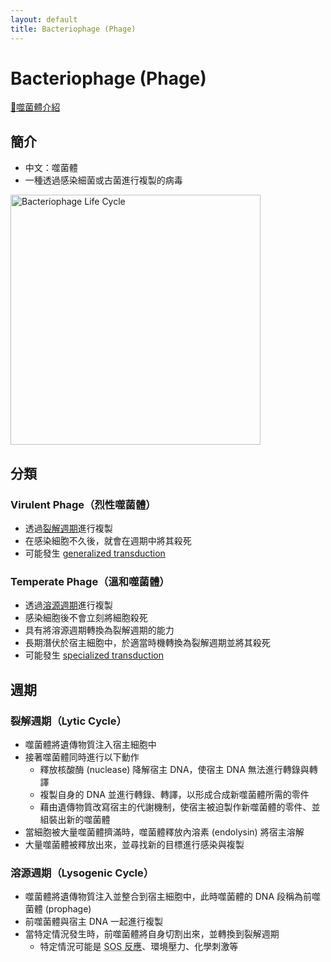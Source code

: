 ```yaml
---
layout: default
title: Bacteriophage (Phage)
---
```


# Bacteriophage (Phage)

[🎥噬菌體介紹](https://www.youtube.com/watch?v=YI3tsmFsrOg)

## 簡介

* 中文：噬菌體
* 一種透過感染細菌或古菌進行複製的病毒

<img src="https://upload.wikimedia.org/wikipedia/commons/5/5a/Phage2.JPG" alt="Bacteriophage Life Cycle" style="height: 400px;" />

## 分類

### Virulent Phage（烈性噬菌體）

* 透過<a href="#lytic-cycle">裂解週期</a>進行複製
* 在感染細胞不久後，就會在週期中將其殺死
* 可能發生 <a href="horizontal-gene-transfer#generalized-transduction">generalized transduction</a>

### Temperate Phage（溫和噬菌體）

* 透過<a href="#lysogenic-cycle">溶源週期</a>進行複製
* 感染細胞後不會立刻將細胞殺死
* 具有將溶源週期轉換為裂解週期的能力
* 長期潛伏於宿主細胞中，於適當時機轉換為裂解週期並將其殺死
* 可能發生 <a href="horizontal-gene-transfer#specialized-transduction">specialized transduction</a>

## 週期

### <span id="lytic-cycle">裂解週期（Lytic Cycle）</span>

* 噬菌體將遺傳物質注入宿主細胞中
* 接著噬菌體同時進行以下動作
  * 釋放核酸酶 (nuclease) 降解宿主 DNA，使宿主 DNA 無法進行轉錄與轉譯
  * 複製自身的 DNA 並進行轉錄、轉譯，以形成合成新噬菌體所需的零件
  * 藉由遺傳物質改寫宿主的代謝機制，使宿主被迫製作新噬菌體的零件、並組裝出新的噬菌體
* 當細胞被大量噬菌體擠滿時，噬菌體釋放內溶素 (endolysin) 將宿主溶解
* 大量噬菌體被釋放出來，並尋找新的目標進行感染與複製

### <span id="lysogenic-cycle">溶源週期（Lysogenic Cycle）</span>

* 噬菌體將遺傳物質注入並整合到宿主細胞中，此時噬菌體的 DNA 段稱為前噬菌體 (prophage)
* 前噬菌體與宿主 DNA 一起進行複製
* 當特定情況發生時，前噬菌體將自身切割出來，並轉換到裂解週期
  * 特定情況可能是 <abbr title="細菌在 DNA 損傷時觸發的一種應急反應機制">SOS 反應</abbr>、環境壓力、化學刺激等